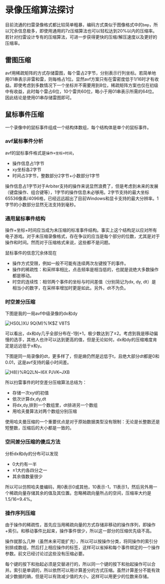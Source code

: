 # 录像压缩算法探讨

目前流通的扫雷录像格式都比较简单粗暴，编码方式类似于图像格式中的`bmp`，所以冗余信息极多，即使用通用的7z压缩算法也可以轻松达到20%以内的压缩率。若针对扫雷设计专有的压缩算法，可进一步获得更快的压缩/解压速度以及更好的压缩率。

## 雷图压缩

avf用稀疏矩阵的方式存储雷图，每个雷占2字节，分别表示行列坐标。若简单地用01串表示非雷和雷，则每格占1位。显然avf方案只有在雷密度低于1/16时才有收益。即使考虑到多数情况下一个坐标并不需要用到8位，稀疏矩阵方案也仅在初级中有收益，此时每个雷占6位，10个雷共60位，略小于用01串表示所需的64位。因此结论是使用01串存储雷图即可。

## 鼠标事件压缩
一个录像中的鼠标事件组成一个结构体数组，每个结构体是单个的鼠标事件。

### avf鼠标事件分析
avf的鼠标事件格式是`操作+坐标+时间`，
- 操作信息占1字节
- xy坐标各2字节
- 时间占3字节，整数部分2字节+小数部分1字节

操作信息占1字节对于Arbiter支持的操作来说显然浪费了，但是考虑到未来的发展（键盘操作、组合键等），1字节的操作信息未必够用。2字节支持的最大坐标65536像素/4096格，已经远远超出了目前Windows和显卡支持的最大分辨率。1字节的小数部分显然无法支持到毫秒。

### 通用鼠标事件结构
操作+坐标+时间应当成为未压缩的标准事件结构。事实上这个结构足以应对所有电子游戏。对于未压缩录像格式，存在争议的应当是每个部分的位数，尤其是对于操作和时间。然而对于压缩格式来说，这些都不是问题。

鼠标事件的信息冗余体现在
- 操作方式受限，例如一般不可能有连续两次左键按下的事件。
- 操作的稀疏性：和采样率相比，点击频率是相当低的，也就是说绝大多数操作都是移动。
- 时空的连续性：相邻两个事件的坐标与时间差值（分别简记为dx, dy, dt）是相当小的数字，在采样率增加时更是如此。另外，dt不为负。

### 时空差分压缩
下图是我的一局avf中级录像的dx和dy

![HS0L)XU 9Q{M)%1K$Z V8TS](https://github.com/putianyi889/Miscellaneous/assets/44583944/0e680fa4-59a3-4da6-b9aa-3f023105712d)

可以看出，dx和dy几乎全部分布在-1到+1，极少数达到了±2。考虑到我是移动偏慢的选手，其他人也许可以达到更高的值，但是无论如何，dx和dy的压缩难度肯定是远远低于x和y。

下图是同一局录像的dt，更多样了，但是熵仍然是远低于t，且绝大部分dt都是0和0.01，这是avf支持的最小时间差。

![H8)}%RQ2LN~I6X PJVK~JXB](https://github.com/putianyi889/Miscellaneous/assets/44583944/b3607a5b-3fb1-477b-bd4e-e50383d0352a)

所以扫雷事件的时空差分压缩算法总结为：
- 存储一次xyt的初值
- 依次计算dx,dy,dt
- 将dx,dy,排到一个数组里，dt排进另一个数组
- 用哈夫曼算法对两个数组分别压缩

使用哈夫曼压缩的一个重要优点是对于原始数据类型没有限制：无论是长整数还是短整数，压缩后的大小都是一致的。

### 空间差分压缩的傻瓜方法
分析dx和dy的分布可以发现
- 0大约有一半
- ±1大约各四分之一
- 其余值数量很少

所以可以仿照哈夫曼编码，用0表示0或其他，10表示-1，11表示1，然后另外用一个稀疏向量存储其余的值及其位置。忽略稀疏向量所占的空间，压缩率大约是1.5/16=9.4%。

### 操作序列压缩
由于操作的稀疏性，首先应当用稀疏向量的方式存储非移动的操作序列，即操作+索引。和移动事件比起来，操作事件很少，所以这一部分的压缩优先级不高。

操作就那么几种（虽然未来可能扩充），所以可以按操作分类，将同操作的索引分别排成数组，然后打上相应操作的标签，这样可以省掉和每个事件绑定的一个操作参数。前文已经讨论过这些没有压缩必要。

每个键的按下和抬起必须是交替进行的，所以同一个键的按下和抬起操作可以合并。索引是单调的，所以依然可以用计算差分的方式压缩。虽然计算差分不能有效减少数据的熵，但是可以有效减少值的大小，这样可以用更少的位数来存储。

